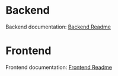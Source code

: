 # Backend

Backend documentation: [Backend Readme](./back/README.md)

# Frontend

Frontend documentation: [Frontend Readme](./front/README.md)
